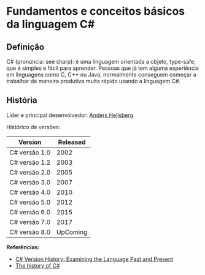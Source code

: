# Fundamentos e conceitos básicos da linguagem C#

## Definição

C# (pronúncia: see sharp): é uma linguagem orientada a objeto, type-safe, que é simples e fácil para aprender. Pessoas que já tem alguma experiência em linguagens como C, C++ ou Java, normalmente conseguem começar a trabalhar de maneira produtiva muita rápido usando a linguagem C#.

## História

Líder e principal desenvolvedor: [Anders Hejlsberg](https://pt.wikipedia.org/wiki/Anders_Hejlsberg)

Histórico de versões:


| Version | Released |
| --- | --- |
| C# versão 1.0 | 2002 |
| C# versão 1.2 | 2003 |
| C# versão 2.0 | 2005 |
| C# versão 3.0 | 2007 |
| C# versão 4.0 | 2010 |
| C# versão 5.0 | 2012 |
| C# versão 6.0 | 2015 |
| C# versão 7.0 | 2017 |
| C# versão 8.0 | UpComing |

**Referências:**
* [C# Version History: Examining the Language Past and Present](https://blog.ndepend.com/c-versions-look-language-history/)
* [The history of C#](https://docs.microsoft.com/pt-br/dotnet/csharp/whats-new/csharp-version-history)